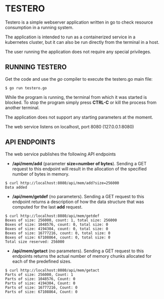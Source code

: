 # TESTERO
Testero is a simple webserver application written in go to check resource consumption in a running system.  

The application is intended to run as a containerized service in a kubernetes cluster, but it can also be run directly from the terminal in a host.

The user running the application does not require any special privileges.

## RUNNING TESTERO
Get the code and use the _go_ compiler to execute the testero.go main file:

```shell
$ go run testero.go
```
While the program is running, the terminal from which it was started is blocked.  To stop the program simply press __CTRL-C__ or kill the process from another terminal.

The application does not support any starting parameters at the moment.

The web service listens on localhost, port 8080 (127.0.0.1:8080)

## API ENDPOINTS
The web service publishes the following API endpoints

* __/api/mem/add__ (parameter __size=number of bytes__).  Sending a GET request to this endpoint will result in the allocation of the specified number of bytes in memory.
```shell
$ curl http://localhost:8080/api/mem/add?size=256000
Data added
```
* __/api/mem/getdef__ (no parameters). Sending a GET request to this endpoint returns a description of how the data structure that was computed for the last __add__ request.

```shell
$ curl http://localhost:8080/api/mem/getdef
Boxes of size: 256000, count: 1, total size: 256000
Boxes of size: 1048576, count: 0, total size: 0
Boxes of size: 4194304, count: 0, total size: 0
Boxes of size: 16777216, count: 0, total size: 0
Boxes of size: 67108864, count: 0, total size: 0
Total size reserved: 256000
```
* __/api/mem/getact__ (no parameters). Sending a GET request to this endpoints returns the actual number of memory chunks allocated for each of the predefined sizes.
```shell
$ curl http://localhost:8080/api/mem/getact
Parts of size: 256000, Count: 1
Parts of size: 1048576, Count: 0
Parts of size: 4194304, Count: 0
Parts of size: 16777216, Count: 0
Parts of size: 67108864, Count: 0
```
